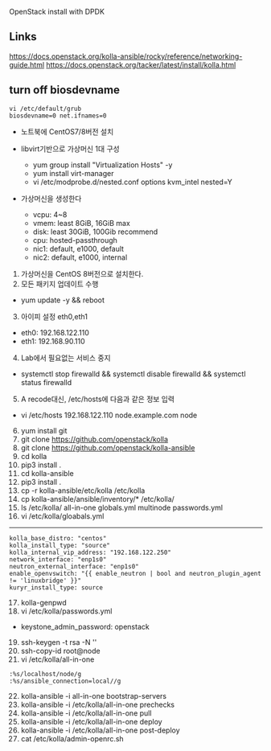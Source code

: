 OpenStack install with DPDK


Links
-----
https://docs.openstack.org/kolla-ansible/rocky/reference/networking-guide.html
https://docs.openstack.org/tacker/latest/install/kolla.html


turn off biosdevname
-----
```
vi /etc/default/grub
biosdevname=0 net.ifnames=0
```

- 노트북에 CentOS7/8버전 설치
- libvirt기반으로 가상머신 1대 구성
  * yum group install "Virtualization Hosts" -y
  * yum install virt-manager
  * vi /etc/modprobe.d/nested.conf
    options kvm_intel nested=Y
    
- 가상머신을 생성한다
  * vcpu: 4~8
  * vmem: least 8GiB, 16GiB max
  * disk: least 30GiB, 100Gib recommend
  * cpu: hosted-passthrough
  * nic1: default, e1000, default
  * nic2: default, e1000, internal
  
1. 가상머신을 CentOS 8버전으로 설치한다. 
2. 모든 패키지 업데이트 수행
  - yum update -y && reboot
3. 아이피 설정 eth0,eth1 
  - eth0: 192.168.122.110
  - eth1: 192.168.90.110

4. Lab에서 필요없는 서비스 중지
  - systemctl stop firewalld && systemctl disable firewalld && systemctl status firewalld
5. A recode대신, /etc/hosts에 다음과 같은 정보 입력
  - vi /etc/hosts
    192.168.122.110 node.example.com node
6. yum install git 
7. git clone https://github.com/openstack/kolla 
8. git clone https://github.com/openstack/kolla-ansible
9. cd kolla
10. pip3 install .
11. cd  kolla-ansible
12. pip3 install .
13. cp -r kolla-ansible/etc/kolla /etc/kolla
14. cp kolla-ansible/ansible/inventory/* /etc/kolla/
15. ls /etc/kolla/
all-in-one  globals.yml  multinode  passwords.yml
16. vi /etc/kolla/gloabals.yml 
---
```
kolla_base_distro: "centos"
kolla_install_type: "source"
kolla_internal_vip_address: "192.168.122.250"
network_interface: "enp1s0"
neutron_external_interface: "enp1s0"
enable_openvswitch: "{{ enable_neutron | bool and neutron_plugin_agent != 'linuxbridge' }}"
kuryr_install_type: source
```
17. kolla-genpwd
18. vi /etc/kolla/passwords.yml
  - keystone_admin_password: openstack
19. ssh-keygen -t rsa -N '' 
20. ssh-copy-id root@node
21. vi /etc/kolla/all-in-one
```
:%s/localhost/node/g
:%s/ansible_connection=local//g
```

22. kolla-ansible -i all-in-one bootstrap-servers
23. kolla-ansible -i /etc/kolla/all-in-one prechecks
24. kolla-ansible -i /etc/kolla/all-in-one pull
25. kolla-ansible -i /etc/kolla/all-in-one deploy
26. kolla-ansible -i /etc/kolla/all-in-one post-deploy
27. cat /etc/kolla/admin-openrc.sh
